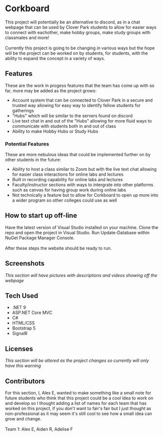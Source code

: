 # Corkboard
This project will potentially be an alternative to discord, as in a chat webpage that can be used by Clover Park students to allow for easier ways to connect with eachother, make hobby groups, make study groups with classmates and more!
<br>
<br>
Currently this project is going to be changing in various ways but the hope will be the project can be worked on by students, for students, with the ability to expand the concept in a variety of ways.

## Features
These are the work in progess features that the team has come up with so far, more may be added as the project grows:
- Account system that can be connected to Clover Park in a secure and trusted way allowing for easy way to identify fellow students for gatherings
- "Hubs" which will be similar to the servers found on discord
- Live text chat in and out of the "Hubs" allowing for more fluid ways to communicate with students both in and out of class
- Ability to make Hobby Hubs or Study Hubs

### Potential Features
These are more nebulous ideas that could be implemented further on by other students in the future:
- Ability to host a class similar to Zoom but with the live text chat allowing for easier class interactions for online labs and lectures
- Built in recording capability for online labs and lectures
- Faculty/instructor sections with ways to intergrate into other platforms such as canvas for having group work during online labs
- Not technically a feature but to allow for Corkboard to open up more into a wider program so other colleges could use as well

## How to start up off-line
Have the latest version of Visual Studio installed on your machine. Clone the repo and open the project in Visual Studio. Run Update-Database within NuGet Package Manager Console.  
<br>
After these steps the website should be ready to run.

## Screenshots
*This section will have pictures with descriptions and videos showing off the webpage*

## Tech Used
- .NET 9
- ASP.NET Core MVC
- C#
- HTML/CSS
- Bootstrap 5
- SignalR

## Licenses
*This section will be altered as the project changes so currently will only have this warning*

## Contributors
For this section, I, Alex E, wanted to make something like a small note for future students who think that this project could be a cool idea to work on and develop so I thought adding a list of names for each team that has worked on this project, if you don't want to fair's fair but I just thought as non-professional as it may seem it's still cool to see how a small idea can grow and change.
<br>
<br>
Team 1: Alex E, Aiden R, Adelise F
